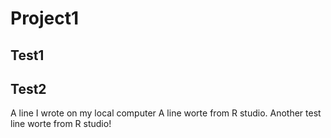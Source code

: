 # Project1
## Test1  
## Test2
A line I wrote on my local computer
A line worte from R studio.
Another test line worte from R studio!
